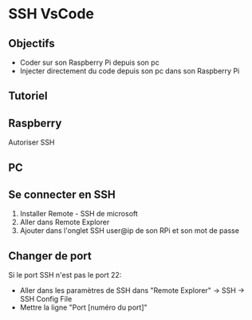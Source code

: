 # SSH VsCode

## Objectifs

* Coder sur son Raspberry Pi depuis son pc
* Injecter directement du code depuis son pc dans son Raspberry Pi

## Tutoriel

## Raspberry

Autoriser SSH

## PC

## Se connecter en SSH

1. Installer Remote - SSH de microsoft
2. Aller dans Remote Explorer
3. Ajouter dans l'onglet SSH user@ip de son RPi et son mot de passe

## Changer de port

Si le port SSH n'est pas le port 22:

* Aller dans les paramètres de SSH dans "Remote Explorer" -> SSH -> SSH Config File
* Mettre la ligne "Port [numéro du port]"
